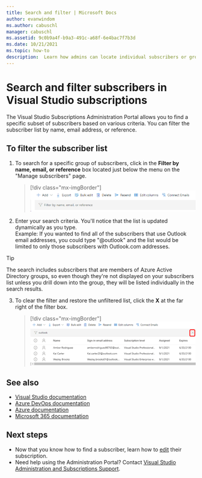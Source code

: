 ```yaml
---
title: Search and filter | Microsoft Docs
author: evanwindom
ms.author: cabuschl
manager: cabuschl
ms.assetid: 9c0b9a4f-b9a3-491c-a68f-6e4bac7f7b3d
ms.date: 10/21/2021
ms.topic: how-to
description:  Learn how admins can locate individual subscribers or groups in the Administration Portal.
---
```


# Search and filter subscribers in Visual Studio subscriptions
The Visual Studio Subscriptions Administration Portal allows you to find a specific subset of subscribers based on various criteria. You can filter the subscriber list by name, email address, or reference.

## To filter the subscriber list
1. To search for a specific group of subscribers, click in the **Filter by name, email, or reference** box located just below the menu on the "Manage subscribers" page.
   > [!div class="mx-imgBorder"]
   > ![Select Filter to search a subscriber list](_img/search-filter/filter-list.png "Click the 'filter' box to enter criteria to limit the subscriptions displayed.")

2. Enter your search criteria.  You'll notice that the list is updated dynamically as you type.  
Example:  If you wanted to find all of the subscribers that use Outlook email addresses, you could type "@outlook" and the list would be limited to only those subscribers with Outlook.com addresses.  

> [!TIP]
> The search includes subscribers that are members of Azure Active Directory groups, so even though they're not displayed on your subscribers list unless you drill down into the group, they will be listed individually in the search results.  

3. To clear the filter and restore the unfiltered list, click the **X** at the far right of the filter box. 
   > [!div class="mx-imgBorder"]
   > ![Clear the filter from the subscriber list](_img/search-filter/clear-filter.png "Click the large 'X' at the right of the filter box to clear criteria and resume viewing all of your assigned subscriptions.")

## See also
- [Visual Studio documentation](/visualstudio/)
- [Azure DevOps documentation](/azure/devops/)
- [Azure documentation](/azure/)
- [Microsoft 365 documentation](/microsoft-365/)

## Next steps
- Now that you know how to find a subscriber, learn how to [edit](edit-license.md) their subscription.
- Need help using the Administration Portal?  Contact [Visual Studio Administration and Subscriptions Support](https://aka.ms/vsadminhelp).